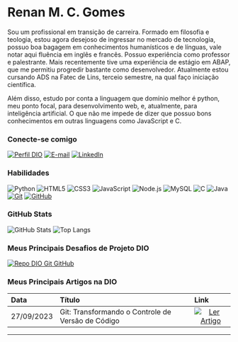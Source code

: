 
# Renan M. C. Gomes
Sou um profissional em transição de carreira. Formado em filosofia e teologia, estou agora desejoso de ingressar no mercado de tecnologia, possuo boa bagagem em conhecimentos humanísticos e de línguas, vale notar aqui fluência em inglês e francês. Possuo experiência como professor e palestrante. Mais recentemente tive uma experiência de estágio em ABAP, que me permitiu progredir bastante como desenvolvedor. Atualmente estou cursando ADS na Fatec de Lins, terceio semestre, na qual faço iniciação científica.

Além disso, estudo por conta a linguagem que domínio melhor é python, meu ponto focal, para desenvolvimento web, e, atualmente, para inteligência artificial. O que não me impede de dizer que possuo bons conhecimentos em outras linguagens como JavaScript e C.

### Conecte-se comigo
[![Perfil DIO](https://img.shields.io/badge/-Meu%20Perfil%20na%20DIO-30A3DC?style=for-the-badge)](https://dio.me/users/renan_gomes5)
[![E-mail](https://img.shields.io/badge/-Email-000?style=for-the-badge&logo=microsoft-outlook&logoColor=E94D5F)](mailto:renanmcg18@gmail.com)
[![LinkedIn](https://img.shields.io/badge/-LinkedIn-000?style=for-the-badge&logo=linkedin&logoColor=30A3DC)](https://www.linkedin.com/in/renan-manieri-cardoso-gomes-6982bb230/)


### Habilidades
![Python](https://img.shields.io/badge/PYTHON-000?style=for-the-badge&logo=python&logoColor=)
![HTML5](https://img.shields.io/badge/HTML-000?style=for-the-badge&logo=html5&logoColor=30A3DC)
![CSS3](https://img.shields.io/badge/CSS3-000?style=for-the-badge&logo=css3&logoColor=E94D5F)
![JavaScript](https://img.shields.io/badge/JavaScript-000?style=for-the-badge&logo=javascript&logoColor=30A3DC)
![Node.js](https://img.shields.io/static/v1?message=Node.js&logo=Node.js&labelColor=339933&color=339933&logoColor=white&label=%20&style=for-the-badge)
![MySQL](https://img.shields.io/badge/MySQL-00000F?style=for-the-badge&logo=mysql&logoColor=white)
![C](https://img.shields.io/badge/C-000?style=for-the-badge&logo=c)
![Java](https://img.shields.io/badge/Java-000?style=for-the-badge&logo=java)
[![Git](https://img.shields.io/badge/Git-000?style=for-the-badge&logo=git&logoColor=E94D5F)](https://git-scm.com/doc) 
[![GitHub](https://img.shields.io/badge/GitHub-000?style=for-the-badge&logo=github&logoColor=30A3DC)](https://docs.github.com/)



### GitHub Stats
![GitHub Stats](https://github-readme-stats.vercel.app/api?username=Renanmcg&theme=transparent&bg_color=000&border_color=30A3DC&show_icons=true&icon_color=30A3DC&title_color=E94D5F&text_color=FFF)
![Top Langs](https://github-readme-stats-git-masterrstaa-rickstaa.vercel.app/api/top-langs/?username=Renanmcg&layout=compact&bg_color=000&border_color=30A3DC&title_color=E94D5F&text_color=FFF)

### Meus Principais Desafios de Projeto DIO
[![Repo DIO Git GitHub](https://github-readme-stats.vercel.app/api/pin/?username=elidianaandrade&repo=dio-lab-open-source&bg_color=000&border_color=30A3DC&show_icons=true&icon_color=30A3DC&title_color=E94D5F&text_color=FFF)](https://github.com/elidianaandrade/dio-lab-open-source)


### Meus Principais Artigos na DIO
<table>
  <thead>
    <tr align="left">
      <th>Data</th>
      <th>Título</th>
      <th>Link</th>
    </tr>
  </thead>
  <tbody align="left">
    <tr>
      <td>27/09/2023</td>
      <td>Git: Transformando o Controle de Versão de Código</td>
      <td align="center">
        <a href="https://web.dio.me/articles/git-transformando-o-controle-de-versao-de-codigo?back=/articles#state=cf99f336-f5ac-484b-8c64-02a028eaf4e5&session_state=f6c12adb-90a9-4ca6-bc2b-0479c8941ec7&code=a14b506d-fd63-4179-a369-bc8c3ad59f5f.f6c12adb-90a9-4ca6-bc2b-0479c8941ec7.a889d5a2-0d02-46df-83a5-28a1b4ac39ab">
           <img align="center" alt="Ler Artigo" src="https://img.shields.io/badge/Ler%20Artigo-30A3DC?style=for-the-badge">
        </a>
      </td>
    </tr>
    <tr>

  </tbody>
  <tfoot></tfoot>
</table>

---